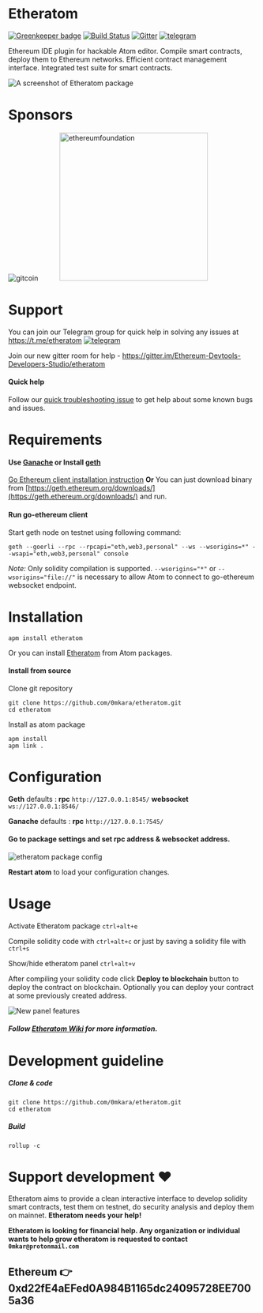 # Etheratom

[![Greenkeeper badge](https://badges.greenkeeper.io/0mkara/etheratom.svg)](https://greenkeeper.io/)
[![Build Status](https://travis-ci.org/0mkara/etheratom.svg?branch=master)](https://travis-ci.org/0mkara/etheratom)
[![Gitter](https://badges.gitter.im/Ethereum-Devtools-Developers-Studio/etheratom.svg)](https://gitter.im/Ethereum-Devtools-Developers-Studio/etheratom?utm_source=badge&utm_medium=badge&utm_campaign=pr-badge)
[![telegram](https://png.icons8.com/color/24/000000/telegram-app.png)](https://t.me/etheratom)

Ethereum IDE plugin for hackable Atom editor. Compile smart contracts, deploy them to Ethereum networks. Efficient contract management interface. Integrated test suite for smart contracts.

![A screenshot of Etheratom package](https://user-images.githubusercontent.com/13261372/37828365-f43a0c8c-2ec0-11e8-8d09-d1c29d7168d3.png)

# Sponsors
![gitcoin](https://s.gitcoin.co/static/v2/images/presskit/GitcoinLogoText.682e2321c67c.svg)
<img src="https://gdurl.com/Js9x" alt="ethereumfoundation" height="300" hspace="40" />

# Support
You can join our Telegram group for quick help in solving any issues at https://t.me/etheratom  [![telegram](https://png.icons8.com/color/24/000000/telegram-app.png)](https://t.me/etheratom)

Join our new gitter room for help - https://gitter.im/Ethereum-Devtools-Developers-Studio/etheratom

#### Quick help
Follow our [quick troubleshooting issue](https://github.com/0mkara/etheratom/issues/282) to get help about some known bugs and issues.

# Requirements

#### Use [Ganache](http://truffleframework.com/ganache/) or Install [geth](https://github.com/ethereum/go-ethereum)
[Go Ethereum client installation instruction](https://www.ethereum.org/cli)
**Or**
You can just download binary from [https://geth.ethereum.org/downloads/](https://geth.ethereum.org/downloads/) and run.

#### Run go-ethereum client
Start geth node on testnet using following command:

    geth --goerli --rpc --rpcapi="eth,web3,personal" --ws --wsorigins=*" --wsapi="eth,web3,personal" console

*Note:* Only solidity compilation is supported. `--wsorigins="*"` or `--wsorigins="file://"`  is necessary to allow Atom to connect to go-ethereum websocket endpoint.

# Installation

`apm install etheratom`

Or you can install [Etheratom](https://atom.io/packages/etheratom) from Atom packages.

#### Install from source

Clone git repository

    git clone https://github.com/0mkara/etheratom.git
    cd etheratom

Install as atom package

    apm install
    apm link .

# Configuration
**Geth** defaults : **rpc** `http://127.0.0.1:8545/` **websocket** `ws://127.0.0.1:8546/`

**Ganache** defaults : **rpc** `http://127.0.0.1:7545/`

#### Go to package settings and set rpc address & websocket address.

![etheratom package config](https://user-images.githubusercontent.com/13261372/41284998-96a25e26-6e58-11e8-80a6-1860368bcaed.png)

**Restart atom** to load your configuration changes.

# Usage

Activate Etheratom package `ctrl+alt+e`

Compile solidity code with `ctrl+alt+c` or just by saving a solidity file with `ctrl+s`

Show/hide etheratom panel `ctrl+alt+v`

After compiling your solidity code click **Deploy to blockchain** button to deploy the contract on blockchain. Optionally you can deploy your contract at some previously created address.

![New panel features](https://user-images.githubusercontent.com/13261372/41285521-0dd4154c-6e5a-11e8-843d-505368a31302.png)

##### Follow [Etheratom Wiki](https://github.com/0mkara/etheratom/wiki) for more information.

# Development guideline

##### Clone & code
```
git clone https://github.com/0mkara/etheratom.git
cd etheratom
```
##### Build
`rollup -c`

# Support development :heart:

Etheratom aims to provide a clean interactive interface to develop solidity smart contracts, test them on testnet, do security analysis and deploy them on mainnet. **Etheratom needs your help!**

**Etheratom is looking for financial help. Any organization or individual wants to help grow etheratom is requested to contact `0mkar@protonmail.com`**

## Ethereum :point_right: 0xd22fE4aEFed0A984B1165dc24095728EE7005a36

